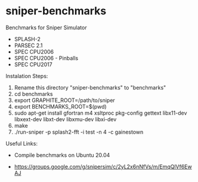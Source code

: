 # sniper-benchmarks

Benchmarks for Sniper Simulator

* SPLASH-2
* PARSEC 2.1
* SPEC CPU2006
* SPEC CPU2006 - Pinballs
* SPEC CPU2017


Instalation Steps:

1. Rename this directory "sniper-benchmarks" to "benchmarks"
2. cd benchmarks
3. export GRAPHITE_ROOT=/path/to/sniper
4. export BENCHMARKS_ROOT=$(pwd)
5. sudo apt-get install gfortran m4 xsltproc pkg-config gettext libx11-dev libxext-dev libxt-dev libxmu-dev libxi-dev
6. make
7. ./run-sniper -p splash2-fft -i test -n 4 -c gainestown


Useful Links:

* Compile benchmarks on Ubuntu 20.04
- https://groups.google.com/g/snipersim/c/2yL2x6nNfVs/m/EmqQlVf6EwAJ
